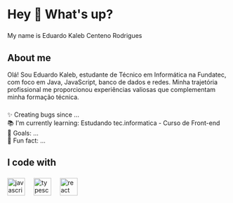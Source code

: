 <h1 align="left">Hey 👋 What's up?</h1>

###

<p align="left">My name is Eduardo Kaleb Centeno Rodrigues</p>

###

<h2 align="left">About me </h2>
Olá! Sou Eduardo Kaleb, estudante de Técnico em Informática na Fundatec, com foco em Java, JavaScript, banco de dados e redes. Minha trajetória profissional me proporcionou experiências valiosas que complementam minha formação técnica.

###

<p align="left">✨ Creating bugs since ...<br>📚 I'm currently learning: Estudando tec.informatica - Curso de Front-end<br>🎯 Goals: ...<br>🎲 Fun fact: ...</p>

###

<h2 align="left">I code with</h2>

###

<div align="left">
  <img src="https://cdn.jsdelivr.net/gh/devicons/devicon/icons/javascript/javascript-original.svg" height="40" alt="javascript logo"  />
  <img width="12" />
  <img src="https://cdn.jsdelivr.net/gh/devicons/devicon/icons/typescript/typescript-original.svg" height="40" alt="typescript logo"  />
  <img width="12" />
  <img src="https://cdn.jsdelivr.net/gh/devicons/devicon/icons/react/react-original.svg" height="40" alt="react logo"  />
  <img width="12" />
</div>

###
